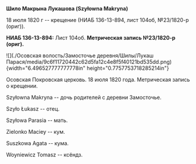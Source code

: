 **Шило Макрына Лукашова (Szyłowna Makryna)**

18 июля 1820 г -- крещение (НИАБ 136-13-894, лист 104об, №23/1820-р
(ориг)).

**НИАБ 136-13-894:** Лист 104об. **Метрическая запись №23/1820-р
(ориг).**

![](./Осовская волость/Замосточье деревня/Шилы/Лукаш Парася/media/9c6f11720442c62d5fa12c4e8f5f40121bd535dd.png){width="6.496527777777778in"
height="0.7757753718285214in"}

Осовская Покровская церковь. 18 июля 1820 года. Метрическая запись о
крещении.

Szyłowna Makryna -- дочь родителей с деревни Замосточье.

Szyło Łukasz -- отец.

Szyłowa Parasia -- мать.

Zielonko Maciey -- кум.

Suszkowa Agata -- кума.

Woyniewicz Tomasz -- ксёндз.
